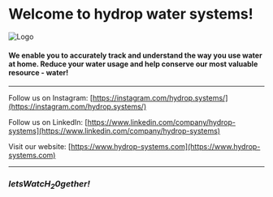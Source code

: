 # Welcome to hydrop water systems!

![Logo](https://hydrop-systems.com/wp-content/uploads/2021/05/Hydrop-Logo-1536x841.png)

#### We enable you to accurately track and understand the way you use water at home. Reduce your water usage and help conserve our most valuable resource - water!

---
Follow us on Instagram: [https://instagram.com/hydrop.systems/](https://instagram.com/hydrop.systems/)

Follow us on LinkedIn: [https://www.linkedin.com/company/hydrop-systems](https://www.linkedin.com/company/hydrop-systems)

Visit our website: [https://www.hydrop-systems.com](https://www.hydrop-systems.com)

---

### *letsWatcH<sub>2</sub>0gether!*

<!--

**Here are some ideas to get you started:**

🙋‍♀️ A short introduction - what is your organization all about?
🌈 Contribution guidelines - how can the community get involved?
👩‍💻 Useful resources - where can the community find your docs? Is there anything else the community should know?
🍿 Fun facts - what does your team eat for breakfast?
🧙 Remember, you can do mighty things with the power of [Markdown](https://docs.github.com/github/writing-on-github/getting-started-with-writing-and-formatting-on-github/basic-writing-and-formatting-syntax)
-->
